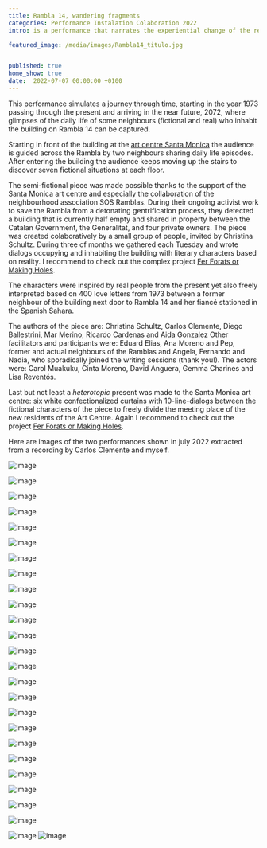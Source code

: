 ```yaml
---
title: Rambla 14, wandering fragments
categories: Performance Instalation Colaboration 2022
intro: is a performance that narrates the experiential change of the residents of the Rambla based on real events throughout the last 50 years.

featured_image: /media/images/Rambla14_titulo.jpg


published: true
home_show: true
date:  2022-07-07 00:00:00 +0100
---
```


This performance simulates a journey through time, starting in the year 1973 passing through the present and arriving in the near future, 2072, where glimpses of the daily life of some neighbours (fictional and real) who inhabit the building on Rambla 14 can be captured. 

Starting in front of the building at the [art centre Santa Monica](https://artssantamonica.gencat.cat/ca/detall/Rambla-14-fragments-itinerants-en-tres-temps) the audience is guided across the Rambla by two neighbours sharing daily life episodes. After entering the building the audience keeps moving up the stairs to discover seven fictional situations at each floor. 

The semi-fictional piece was made possible thanks to the support of the Santa Monica art centre and especially the collaboration of the neighbourhood association SOS Ramblas. During their ongoing activist work to save the Rambla from a detonating gentrification process, they detected a building that is currently half empty and shared in property between the Catalan Government, the Generalitat, and four private owners. 
The piece was created colaboratively by a small group of people, invited by Christina Schultz. During three of months we gathered each Tuesday and wrote dialogs occupying and inhabiting the building with literary characters based on reality. I recommend to check out the complex project [Fer Forats or Making Holes](https://www.christinaschultz.com/works/HacerAgujeros/).

The characters were inspired by real people from the present yet also freely interpreted based on 400 love letters from 1973 between a former neighbour of the building next door to Rambla 14 and her fiancé stationed in the Spanish Sahara. 

The authors of the piece are: Christina Schultz, Carlos Clemente, Diego Ballestrini, Mar Merino, Ricardo Cardenas and Aida Gonzalez
Other facilitators and participants were: Eduard Elias, Ana Moreno and Pep, former and actual neighbours of the Ramblas and Angela, Fernando and Nadia, who sporadically joined the writing sessions (thank you!). 
The actors were: Carol Muakuku, Cinta Moreno, David Anguera, Gemma Charines and Lisa Reventós.

Last but not least a *heterotopic* present was made to the Santa Monica art centre: six white confectionalized curtains with 10-line-dialogs between the fictional characters of the piece to freely divide the meeting place of the new residents of the Art Centre. Again I recommend to check out the project [Fer Forats or Making Holes](https://www.christinaschultz.com/works/HacerAgujeros/).

Here are images of the two performances shown in july 2022 extracted from a recording by Carlos Clemente and myself.

![image](/media/images/Rambla14_0Intro1.jpg)

![image](/media/images/Rambla14_0Intro3.jpg)

![image](/media/images/Rambla14_0Intro2.jpg)

![image](/media/images/Rambla14_1.jpg)

![image](/media/images/Rambla14_2.jpg)

![image](/media/images/Rambla14_3.jpg)

![image](/media/images/Rambla14_4.jpg)

![image](/media/images/Rambla14_5.jpg)

![image](/media/images/Rambla14_6.jpg)

![image](/media/images/Rambla14_7.jpg)

![image](/media/images/Rambla14_8.jpg)

![image](/media/images/Rambla14_9.jpg)

![image](/media/images/Rambla14_11.jpg)

![image](/media/images/Rambla14_10.jpg)

![image](/media/images/Rambla14_12.jpg)

![image](/media/images/Rambla14_13.jpg)

![image](/media/images/Rambla14_14.jpg)

![image](/media/images/Rambla14_14cortinas.jpg)

![image](/media/images/Rambla14_15cortinas.jpg)

![image](/media/images/Rambla14_16cortinas.jpg)

![image](/media/images/Rambla14_17cortinas.jpg)

![image](/media/images/Rambla14_18cortinas.jpg)

![image](/media/images/Rambla14_19cortinas.jpg)

![image](/media/images/Rambla14_20cortinas.jpg)

![image](/media/images/Rambla14_21dibuix.jpg)
![image](/media/images/Rambla14_21dibuix2.jpg)


